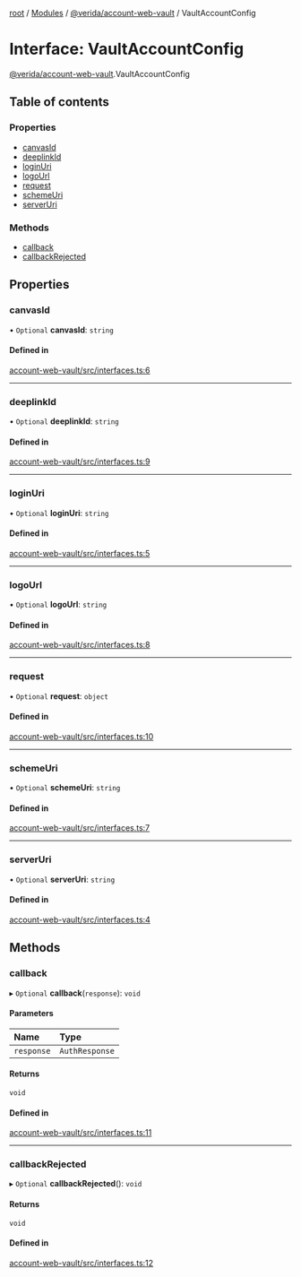 [root](../README.md) / [Modules](../modules.md) / [@verida/account-web-vault](../modules/verida_account_web_vault.md) / VaultAccountConfig

# Interface: VaultAccountConfig

[@verida/account-web-vault](../modules/verida_account_web_vault.md).VaultAccountConfig

## Table of contents

### Properties

- [canvasId](verida_account_web_vault.VaultAccountConfig.md#canvasid)
- [deeplinkId](verida_account_web_vault.VaultAccountConfig.md#deeplinkid)
- [loginUri](verida_account_web_vault.VaultAccountConfig.md#loginuri)
- [logoUrl](verida_account_web_vault.VaultAccountConfig.md#logourl)
- [request](verida_account_web_vault.VaultAccountConfig.md#request)
- [schemeUri](verida_account_web_vault.VaultAccountConfig.md#schemeuri)
- [serverUri](verida_account_web_vault.VaultAccountConfig.md#serveruri)

### Methods

- [callback](verida_account_web_vault.VaultAccountConfig.md#callback)
- [callbackRejected](verida_account_web_vault.VaultAccountConfig.md#callbackrejected)

## Properties

### canvasId

• `Optional` **canvasId**: `string`

#### Defined in

[account-web-vault/src/interfaces.ts:6](https://github.com/verida/verida-js/blob/a39619b/packages/account-web-vault/src/interfaces.ts#L6)

___

### deeplinkId

• `Optional` **deeplinkId**: `string`

#### Defined in

[account-web-vault/src/interfaces.ts:9](https://github.com/verida/verida-js/blob/a39619b/packages/account-web-vault/src/interfaces.ts#L9)

___

### loginUri

• `Optional` **loginUri**: `string`

#### Defined in

[account-web-vault/src/interfaces.ts:5](https://github.com/verida/verida-js/blob/a39619b/packages/account-web-vault/src/interfaces.ts#L5)

___

### logoUrl

• `Optional` **logoUrl**: `string`

#### Defined in

[account-web-vault/src/interfaces.ts:8](https://github.com/verida/verida-js/blob/a39619b/packages/account-web-vault/src/interfaces.ts#L8)

___

### request

• `Optional` **request**: `object`

#### Defined in

[account-web-vault/src/interfaces.ts:10](https://github.com/verida/verida-js/blob/a39619b/packages/account-web-vault/src/interfaces.ts#L10)

___

### schemeUri

• `Optional` **schemeUri**: `string`

#### Defined in

[account-web-vault/src/interfaces.ts:7](https://github.com/verida/verida-js/blob/a39619b/packages/account-web-vault/src/interfaces.ts#L7)

___

### serverUri

• `Optional` **serverUri**: `string`

#### Defined in

[account-web-vault/src/interfaces.ts:4](https://github.com/verida/verida-js/blob/a39619b/packages/account-web-vault/src/interfaces.ts#L4)

## Methods

### callback

▸ `Optional` **callback**(`response`): `void`

#### Parameters

| Name | Type |
| :------ | :------ |
| `response` | `AuthResponse` |

#### Returns

`void`

#### Defined in

[account-web-vault/src/interfaces.ts:11](https://github.com/verida/verida-js/blob/a39619b/packages/account-web-vault/src/interfaces.ts#L11)

___

### callbackRejected

▸ `Optional` **callbackRejected**(): `void`

#### Returns

`void`

#### Defined in

[account-web-vault/src/interfaces.ts:12](https://github.com/verida/verida-js/blob/a39619b/packages/account-web-vault/src/interfaces.ts#L12)
